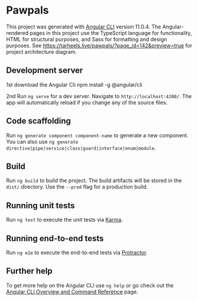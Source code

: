 # Pawpals

This project was generated with [Angular CLI](https://github.com/angular/angular-cli) version 11.0.4. The Angular-rendered pages in this project use the TypeScript language for functionality, HTML for structural purposes, and Sass for formatting and design purposes. See https://tarheels.live/pawpals/?page_id=142&preview=true for project architecture diagram. 

## Development server

1st download the Angular Cli 
npm install -g @angular/cli

2nd Run `ng serve` for a dev server. Navigate to `http://localhost:4200/`. The app will automatically reload if you change any of the source files.

## Code scaffolding

Run `ng generate component component-name` to generate a new component. You can also use `ng generate directive|pipe|service|class|guard|interface|enum|module`.

## Build

Run `ng build` to build the project. The build artifacts will be stored in the `dist/` directory. Use the `--prod` flag for a production build.

## Running unit tests

Run `ng test` to execute the unit tests via [Karma](https://karma-runner.github.io).

## Running end-to-end tests

Run `ng e2e` to execute the end-to-end tests via [Protractor](http://www.protractortest.org/).

## Further help

To get more help on the Angular CLI use `ng help` or go check out the [Angular CLI Overview and Command Reference](https://angular.io/cli) page.
